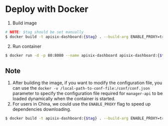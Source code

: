 <!--
#
# Licensed to the Apache Software Foundation (ASF) under one or more
# contributor license agreements.  See the NOTICE file distributed with
# this work for additional information regarding copyright ownership.
# The ASF licenses this file to You under the Apache License, Version 2.0
# (the "License"); you may not use this file except in compliance with
# the License.  You may obtain a copy of the License at
#
#     http://www.apache.org/licenses/LICENSE-2.0
#
# Unless required by applicable law or agreed to in writing, software
# distributed under the License is distributed on an "AS IS" BASIS,
# WITHOUT WARRANTIES OR CONDITIONS OF ANY KIND, either express or implied.
# See the License for the specific language governing permissions and
# limitations under the License.
#
-->

# Deploy with Docker

1. Build image

```sh
# NOTE: $tag should be set manually
$ docker build -t apisix-dashboard:{$tag} . --build-arg ENABLE_PROXY=true
```

2. Run container

```sh
$ docker run -d -p 80:8080 --name apisix-dashboard apisix-dashboard:{$tag}
```

## Note

1. After building the image, if you want to modify the configuration file, you can use the `docker -v /local-path-to-conf-file:/conf/conf.json` parameter to specify the configuration file required for `manager-api` to be loaded dynamically when the container is started.
2. For users in China, we could use the `ENABLE_PROXY` flag to speed up dependencies downloading.

```sh
$ docker build -t apisix-dashboard:{$tag} . --build-arg ENABLE_PROXY=true
```
